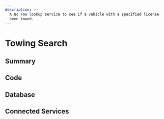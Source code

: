 ```yaml
---
description: >-
  A No Tow lookup service to see if a vehicle with a specified license plate has
  been towed.
---
```


# Towing Search

## Summary

## Code

## Database

## Connected Services

